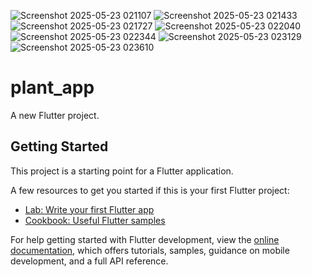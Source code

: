 ![Screenshot 2025-05-23 021107](https://github.com/user-attachments/assets/030404d8-ad01-43dd-8038-4e3a580d970f)
![Screenshot 2025-05-23 021433](https://github.com/user-attachments/assets/2a764d9b-72e7-46af-8aff-225901a6b21f)
![Screenshot 2025-05-23 021727](https://github.com/user-attachments/assets/9e686d55-6f15-4a81-9e59-e70f920ab7ac)
![Screenshot 2025-05-23 022040](https://github.com/user-attachments/assets/5cc18a61-e4b3-4169-bb9f-191145ac4b8c)
![Screenshot 2025-05-23 022344](https://github.com/user-attachments/assets/e62a4656-29bd-4806-be14-c99d3549c704)
![Screenshot 2025-05-23 023129](https://github.com/user-attachments/assets/e911e8e8-9434-4917-a36e-76a2c3f3c11e)
![Screenshot 2025-05-23 023610](https://github.com/user-attachments/assets/0685d314-ef52-4cc3-b535-8f75d2f3f4b0)



# plant_app

A new Flutter project.

## Getting Started

This project is a starting point for a Flutter application.

A few resources to get you started if this is your first Flutter project:

- [Lab: Write your first Flutter app](https://docs.flutter.dev/get-started/codelab)
- [Cookbook: Useful Flutter samples](https://docs.flutter.dev/cookbook)

For help getting started with Flutter development, view the
[online documentation](https://docs.flutter.dev/), which offers tutorials,
samples, guidance on mobile development, and a full API reference.
